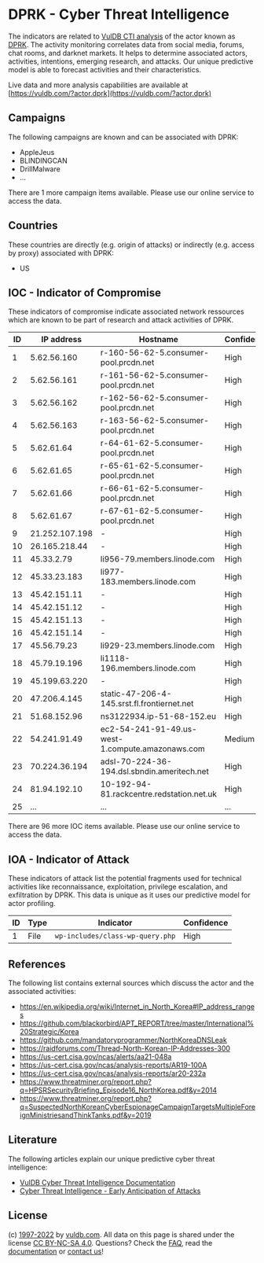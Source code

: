 # DPRK - Cyber Threat Intelligence

The indicators are related to [VulDB CTI analysis](https://vuldb.com/?kb.cti) of the actor known as [DPRK](https://vuldb.com/?actor.dprk). The activity monitoring correlates data from social media, forums, chat rooms, and darknet markets. It helps to determine associated actors, activities, intentions, emerging research, and attacks. Our unique predictive model is able to forecast activities and their characteristics.

Live data and more analysis capabilities are available at [https://vuldb.com/?actor.dprk](https://vuldb.com/?actor.dprk)

## Campaigns

The following campaigns are known and can be associated with DPRK:

* AppleJeus
* BLINDINGCAN
* DrillMalware
* ...

There are 1 more campaign items available. Please use our online service to access the data.

## Countries

These countries are directly (e.g. origin of attacks) or indirectly (e.g. access by proxy) associated with DPRK:

* US

## IOC - Indicator of Compromise

These indicators of compromise indicate associated network ressources which are known to be part of research and attack activities of DPRK.

ID | IP address | Hostname | Confidence
-- | ---------- | -------- | ----------
1 | 5.62.56.160 | r-160-56-62-5.consumer-pool.prcdn.net | High
2 | 5.62.56.161 | r-161-56-62-5.consumer-pool.prcdn.net | High
3 | 5.62.56.162 | r-162-56-62-5.consumer-pool.prcdn.net | High
4 | 5.62.56.163 | r-163-56-62-5.consumer-pool.prcdn.net | High
5 | 5.62.61.64 | r-64-61-62-5.consumer-pool.prcdn.net | High
6 | 5.62.61.65 | r-65-61-62-5.consumer-pool.prcdn.net | High
7 | 5.62.61.66 | r-66-61-62-5.consumer-pool.prcdn.net | High
8 | 5.62.61.67 | r-67-61-62-5.consumer-pool.prcdn.net | High
9 | 21.252.107.198 | - | High
10 | 26.165.218.44 | - | High
11 | 45.33.2.79 | li956-79.members.linode.com | High
12 | 45.33.23.183 | li977-183.members.linode.com | High
13 | 45.42.151.11 | - | High
14 | 45.42.151.12 | - | High
15 | 45.42.151.13 | - | High
16 | 45.42.151.14 | - | High
17 | 45.56.79.23 | li929-23.members.linode.com | High
18 | 45.79.19.196 | li1118-196.members.linode.com | High
19 | 45.199.63.220 | - | High
20 | 47.206.4.145 | static-47-206-4-145.srst.fl.frontiernet.net | High
21 | 51.68.152.96 | ns3122934.ip-51-68-152.eu | High
22 | 54.241.91.49 | ec2-54-241-91-49.us-west-1.compute.amazonaws.com | Medium
23 | 70.224.36.194 | adsl-70-224-36-194.dsl.sbndin.ameritech.net | High
24 | 81.94.192.10 | 10-192-94-81.rackcentre.redstation.net.uk | High
25 | ... | ... | ...

There are 96 more IOC items available. Please use our online service to access the data.

## IOA - Indicator of Attack

These indicators of attack list the potential fragments used for technical activities like reconnaissance, exploitation, privilege escalation, and exfiltration by DPRK. This data is unique as it uses our predictive model for actor profiling.

ID | Type | Indicator | Confidence
-- | ---- | --------- | ----------
1 | File | `wp-includes/class-wp-query.php` | High

## References

The following list contains external sources which discuss the actor and the associated activities:

* https://en.wikipedia.org/wiki/Internet_in_North_Korea#IP_address_ranges
* https://github.com/blackorbird/APT_REPORT/tree/master/International%20Strategic/Korea
* https://github.com/mandatoryprogrammer/NorthKoreaDNSLeak
* https://raidforums.com/Thread-North-Korean-IP-Addresses-300
* https://us-cert.cisa.gov/ncas/alerts/aa21-048a
* https://us-cert.cisa.gov/ncas/analysis-reports/AR19-100A
* https://us-cert.cisa.gov/ncas/analysis-reports/ar20-232a
* https://www.threatminer.org/report.php?q=HPSRSecurityBriefing_Episode16_NorthKorea.pdf&y=2014
* https://www.threatminer.org/report.php?q=SuspectedNorthKoreanCyberEspionageCampaignTargetsMultipleForeignMinistriesandThinkTanks.pdf&y=2019

## Literature

The following articles explain our unique predictive cyber threat intelligence:

* [VulDB Cyber Threat Intelligence Documentation](https://vuldb.com/?kb.cti)
* [Cyber Threat Intelligence - Early Anticipation of Attacks](https://www.scip.ch/en/?labs.20201022)

## License

(c) [1997-2022](https://vuldb.com/?kb.changelog) by [vuldb.com](https://vuldb.com/?kb.about). All data on this page is shared under the license [CC BY-NC-SA 4.0](https://creativecommons.org/licenses/by-nc-sa/4.0/). Questions? Check the [FAQ](https://vuldb.com/?kb.faq), read the [documentation](https://vuldb.com/?kb) or [contact us](https://vuldb.com/?contact)!

